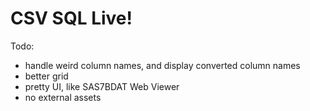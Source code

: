# CSV SQL Live!

Todo:

- handle weird column names, and display converted column names
- better grid
- pretty UI, like SAS7BDAT Web Viewer
- no external assets
